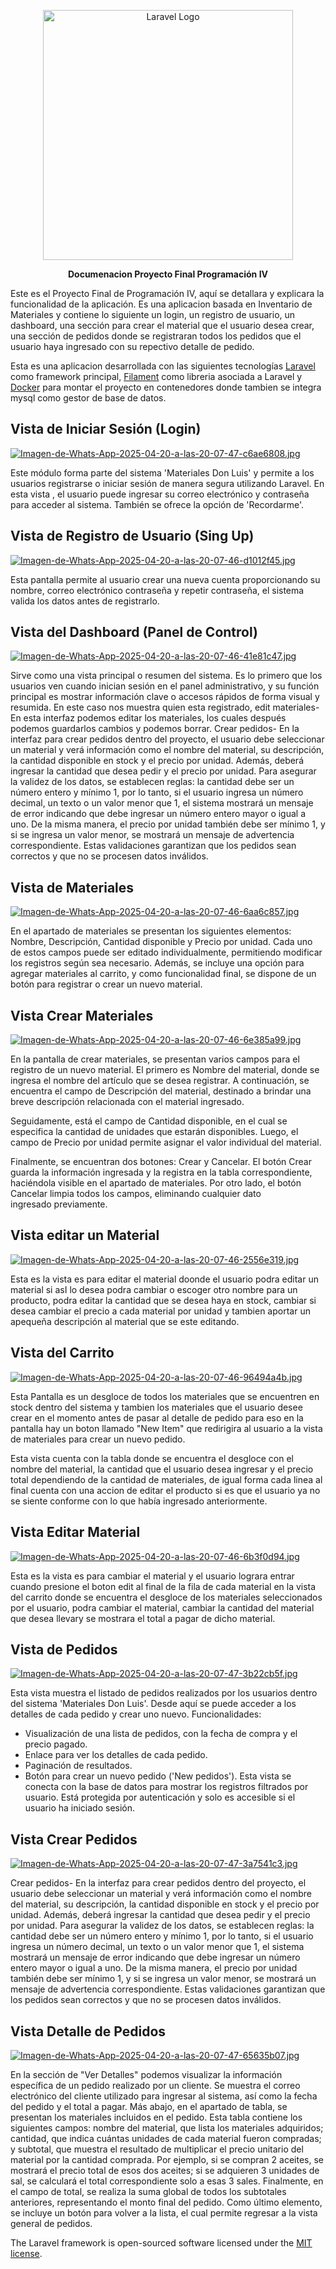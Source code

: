 <p align="center"><a href="https://laravel.com" target="_blank"><img src="https://raw.githubusercontent.com/laravel/art/master/logo-lockup/5%20SVG/2%20CMYK/1%20Full%20Color/laravel-logolockup-cmyk-red.svg" width="400" alt="Laravel Logo"></a></p>

<p align="center">
    <b>Documenacion Proyecto Final Programación IV</b>
</p>

Este es el Proyecto Final de Programación IV, aquí se detallara y explicara la funcionalidad de la aplicación.
Es una aplicacion basada en Inventario de Materiales y contiene lo siguiente un login, un registro de usuario, un dashboard, una sección para crear el material que el usuario desea crear, una sección de pedidos donde se registraran todos los pedidos que el usuario haya ingresado con su repectivo detalle de pedido.

Esta es una aplicacion desarrollada con las siguientes tecnologías [Laravel](https://laravel.com/docs/11.x) como framework principal, [Filament](https://filamentphp.com/docs/3.x/panels/installation) como libreria asociada a Laravel y [Docker](https://www.docker.com/) para montar el proyecto en contenedores donde tambien se integra mysql como gestor de base de datos.

## Vista de Iniciar Sesión (Login)

[![Imagen-de-Whats-App-2025-04-20-a-las-20-07-47-c6ae6808.jpg](https://i.postimg.cc/HkD65PtH/Imagen-de-Whats-App-2025-04-20-a-las-20-07-47-c6ae6808.jpg)](https://postimg.cc/N5D8vDVP)

Este módulo forma parte del sistema 'Materiales Don Luis' y  permite a los usuarios registrarse o iniciar sesión de manera segura utilizando Laravel.
En esta vista , el usuario puede ingresar su correo electrónico y contraseña para acceder al sistema. También se ofrece la opción de 'Recordarme'.

## Vista de Registro de Usuario (Sing Up)

[![Imagen-de-Whats-App-2025-04-20-a-las-20-07-46-d1012f45.jpg](https://i.postimg.cc/pVSGVdhm/Imagen-de-Whats-App-2025-04-20-a-las-20-07-46-d1012f45.jpg)](https://postimg.cc/LhzBN2VS)

Esta pantalla permite al usuario crear una nueva cuenta proporcionando su nombre, correo electrónico contraseña y repetir contraseña, el sistema valida los datos antes de registrarlo.

## Vista del Dashboard (Panel de Control)

[![Imagen-de-Whats-App-2025-04-20-a-las-20-07-46-41e81c47.jpg](https://i.postimg.cc/ZKtTB4Xq/Imagen-de-Whats-App-2025-04-20-a-las-20-07-46-41e81c47.jpg)](https://postimg.cc/JtxwSVrw)

Sirve como una vista principal o resumen del sistema. Es lo primero que los usuarios ven cuando inician sesión en el panel administrativo, y su función principal es mostrar información clave o accesos rápidos de forma visual y resumida. En este caso nos muestra quien esta registrado, edit  materiales- En esta interfaz podemos editar los materiales, los cuales después podemos guardarlos cambios y podemos borrar. Crear pedidos- En la interfaz para crear pedidos dentro del proyecto, el usuario debe seleccionar un material y verá información como el nombre del material, su descripción, la cantidad disponible en stock y el precio por unidad. Además, deberá ingresar la cantidad que desea pedir y el precio por unidad. Para asegurar la validez de los datos, se establecen reglas: la cantidad debe ser un número entero y mínimo 1, por lo tanto, si el usuario ingresa un número decimal, un texto o un valor menor que 1, el sistema mostrará un mensaje de error indicando que debe ingresar un número entero mayor o igual a uno. De la misma manera, el precio por unidad también debe ser mínimo 1, y si se ingresa un valor menor, se mostrará un mensaje de advertencia correspondiente. Estas validaciones garantizan que los pedidos sean correctos y que no se procesen datos inválidos.

## Vista de Materiales

[![Imagen-de-Whats-App-2025-04-20-a-las-20-07-46-6aa6c857.jpg](https://i.postimg.cc/Y2Q5Pgyp/Imagen-de-Whats-App-2025-04-20-a-las-20-07-46-6aa6c857.jpg)](https://postimg.cc/rzFZ0dkb)

En el apartado de materiales se presentan los siguientes elementos: Nombre, Descripción, Cantidad disponible y Precio por unidad. Cada uno de estos campos puede ser editado individualmente, permitiendo modificar los registros según sea necesario. Además, se incluye una opción para agregar materiales al carrito, y como funcionalidad final, se dispone de un botón para registrar o crear un nuevo material. 

## Vista Crear Materiales

[![Imagen-de-Whats-App-2025-04-20-a-las-20-07-46-6e385a99.jpg](https://i.postimg.cc/SQLPd4JR/Imagen-de-Whats-App-2025-04-20-a-las-20-07-46-6e385a99.jpg)](https://postimg.cc/hhjM4H8R)

En la pantalla de crear materiales, se presentan varios campos para el registro de un nuevo material. El primero es Nombre del material, donde se ingresa el nombre del artículo que se desea registrar. A continuación, se encuentra el campo de Descripción del material, destinado a brindar una breve descripción relacionada con el material ingresado. 

Seguidamente, está el campo de Cantidad disponible, en el cual se especifica la cantidad de unidades que estarán disponibles. Luego, el campo de Precio por unidad permite asignar el valor individual del material. 

Finalmente, se encuentran dos botones: Crear y Cancelar. El botón Crear guarda la información ingresada y la registra en la tabla correspondiente, haciéndola visible en el apartado de materiales. Por otro lado, el botón Cancelar limpia todos los campos, eliminando cualquier dato ingresado previamente.

## Vista editar un Material 

[![Imagen-de-Whats-App-2025-04-20-a-las-20-07-46-2556e319.jpg](https://i.postimg.cc/qMJpXjMf/Imagen-de-Whats-App-2025-04-20-a-las-20-07-46-2556e319.jpg)](https://postimg.cc/G9f0bPyz)

Esta es la vista es para editar el material doonde el usuario podra editar un material si asI lo desea podra cambiar o escoger otro nombre para un producto, podra editar la cantidad que se desea haya en stock, cambiar si desea cambiar el precio a cada material por unidad y tambien aportar un apequeña descripción al material que se este editando.

## Vista del Carrito

[![Imagen-de-Whats-App-2025-04-20-a-las-20-07-46-96494a4b.jpg](https://i.postimg.cc/j2q4vGFn/Imagen-de-Whats-App-2025-04-20-a-las-20-07-46-96494a4b.jpg)](https://postimg.cc/cgj3L5Zd)

Esta Pantalla es un desgloce de todos los materiales que se encuentren en stock dentro del sistema y tambien los materiales que el usuario desee crear en el momento antes de pasar al detalle de pedido para eso en la pantalla hay un boton llamado "New Item" que redirigira al usuario a la vista de materiales para crear un nuevo pedido.

Esta vista cuenta con la tabla donde se encuentra el desgloce con el nombre del material, la cantidad que el usuario desea ingresar y el precio total dependiendo de la cantidad de materiales, de igual forma cada linea al final cuenta con una accion de editar el producto si es que el usuario ya no se siente conforme con lo que había ingresado anteriormente.

## Vista Editar Material

[![Imagen-de-Whats-App-2025-04-20-a-las-20-07-46-6b3f0d94.jpg](https://i.postimg.cc/QtFTthwb/Imagen-de-Whats-App-2025-04-20-a-las-20-07-46-6b3f0d94.jpg)](https://postimg.cc/R6zFp5M6)

Esta es la vista es para cambiar el material y el usuario lograra entrar cuando presione el boton edit al final de la fila de cada material en la vista del carrito donde se encuentra el desgloce de los materiales seleccionados por el usuario, podra cambiar el material, cambiar la cantidad del material que desea llevary se mostrara el total a pagar de dicho material.

## Vista de Pedidos

[![Imagen-de-Whats-App-2025-04-20-a-las-20-07-47-3b22cb5f.jpg](https://i.postimg.cc/D0HkTds6/Imagen-de-Whats-App-2025-04-20-a-las-20-07-47-3b22cb5f.jpg)](https://postimg.cc/tn3md6Bn)

Esta vista muestra el listado de pedidos realizados por los usuarios dentro del sistema 'Materiales
Don Luis'. Desde aquí se puede acceder a los detalles de cada pedido y crear uno nuevo.
Funcionalidades:
- Visualización de una lista de pedidos, con la fecha de compra y el precio pagado.
- Enlace para ver los detalles de cada pedido.
- Paginación de resultados.
- Botón para crear un nuevo pedido ('New pedidos').
Esta vista se conecta con la base de datos para mostrar los registros filtrados por usuario. Está
protegida por autenticación y solo es accesible si el usuario ha iniciado sesión.

## Vista Crear Pedidos 

[![Imagen-de-Whats-App-2025-04-20-a-las-20-07-47-3a7541c3.jpg](https://i.postimg.cc/VNDhwWPt/Imagen-de-Whats-App-2025-04-20-a-las-20-07-47-3a7541c3.jpg)](https://postimg.cc/FfkpgcRF)

Crear pedidos- En la interfaz para crear pedidos dentro del proyecto, el usuario debe seleccionar un material y verá información como el nombre del material, su descripción, la cantidad disponible en stock y el precio por unidad. Además, deberá ingresar la cantidad que desea pedir y el precio por unidad. Para asegurar la validez de los datos, se establecen reglas: la cantidad debe ser un número entero y mínimo 1, por lo tanto, si el usuario ingresa un número decimal, un texto o un valor menor que 1, el sistema mostrará un mensaje de error indicando que debe ingresar un número entero mayor o igual a uno. De la misma manera, el precio por unidad también debe ser mínimo 1, y si se ingresa un valor menor, se mostrará un mensaje de advertencia correspondiente. Estas validaciones garantizan que los pedidos sean correctos y que no se procesen datos inválidos.

## Vista Detalle de Pedidos

[![Imagen-de-Whats-App-2025-04-20-a-las-20-07-47-65635b07.jpg](https://i.postimg.cc/vT62WRg7/Imagen-de-Whats-App-2025-04-20-a-las-20-07-47-65635b07.jpg)](https://postimg.cc/Zv4LSML0)

En la sección de "Ver Detalles" podemos visualizar la información específica de un pedido realizado por un cliente. Se muestra el correo electrónico del cliente utilizado para ingresar al sistema, así como la fecha del pedido y el total a pagar. Más abajo, en el apartado de tabla, se presentan los materiales incluidos en el pedido. Esta tabla contiene los siguientes campos: nombre del material, que lista los materiales adquiridos; cantidad, que indica cuántas unidades de cada material fueron compradas; y subtotal, que muestra el resultado de multiplicar el precio unitario del material por la cantidad comprada. Por ejemplo, si se compran 2 aceites, se mostrará el precio total de esos dos aceites; si se adquieren 3 unidades de sal, se calculará el total correspondiente solo a esas 3 sales. Finalmente, en el campo de total, se realiza la suma global de todos los subtotales anteriores, representando el monto final del pedido. Como último elemento, se incluye un botón para volver a la lista, el cual permite regresar a la vista general de pedidos.

The Laravel framework is open-sourced software licensed under the [MIT license](https://opensource.org/licenses/MIT).

